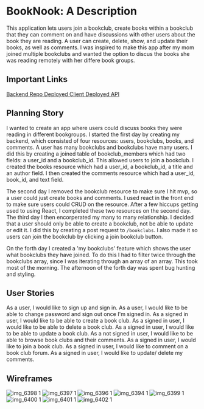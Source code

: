 # BookNook: A Description

This application lets users join a bookclub, create books within a bookclub that they can comment on and have discussions with other users about the book they are reading. A user can create, delete, show, and update their books, as well as comments. I was inspired to make this app after my mom joined multiple bookclubs and wanted the option to discus the books she was reading remotely with her differe book groups.

## Important Links
<a href="https://github.com/caleybennett/project-4-api" target="_blank"> Backend Repo </a>
<a href="https://caleybennett.github.io/project-4-client/#/bookclubs/1" target="_blank"> Deployed Client </a>
<a href="https://young-coast-99750.herokuapp.com/bookclubs" target="_blank"> Deployed API </a>

## Planning Story
I wanted to create an app where users could discuss books they were reading in different bookgroups. I started the first day by creating my backend, which consisted of four resources: users, bookclubs, books, and comments. A user has many bookclubs and bookclubs have many users. I did this by creating a joined table of bookclub_members which had two fields: a user_id and a bookclub_id. This allowed users to join a bookclub. I created the books resource which had a user_id, a bookclub_id, a title and an author field. I then created the comments resource which had a user_id, book_id, and text field.

The second day I removed the bookclub resource to make sure I hit mvp, so a user could just create books and comments. I used react in the front end to make sure users could CRUD on the resource. After a few hiccups getting used to using React, I completed these two resources on the second day. The third day I then encorperated my many to many relationship. I decided that a user should only be able to create a bookclub, not be able to update or edit it. I did this by creating a post request to `/bookclubs`. I also made it so users can join the bookclub by clicking a join bookclub button.

On the forth day I created a 'my bookclubs' feature which shows the user what bookclubs they have joined. To do this I had to filter twice through the bookclubs array, since I was iterating through an array of an array. This took most of the morning. The afternoon of the forth day was spent bug hunting and styling.

## User Stories
As a user, I would like to sign up and sign in.
As a user, I would like to be able to change password and sign out once I'm signed in.
As a signed in user, I would like to be able to create a book club.
As a signed in user, I would like to be able to delete a book club.
As a signed in user, I would like to be able to update a book club.
As a not signed in user, I would like to be able to browse book clubs and their comments.
As a signed in user, I would like to join a book club.
As a signed in user, I would like to comment on a book club forum.
As a signed in user, I would like to update/ delete my comments.

## Wireframes
![img_6398 1](https://media.git.generalassemb.ly/user/24039/files/fed13280-40e6-11ea-9426-81230331d6b8)
![img_6397 1](https://media.git.generalassemb.ly/user/24039/files/01cc2300-40e7-11ea-95ed-952589e81d1a)
![img_6396 1](https://media.git.generalassemb.ly/user/24039/files/042e7d00-40e7-11ea-819d-8de1adfc62f8)
![img_6394 1](https://media.git.generalassemb.ly/user/24039/files/0690d700-40e7-11ea-8867-073a883b0dff)
![img_6399 1](https://media.git.generalassemb.ly/user/24039/files/16102000-40e7-11ea-9e9b-baa09cc12083)
![img_6400 1](https://media.git.generalassemb.ly/user/24039/files/190b1080-40e7-11ea-853d-42b5fe965ba1)
![img_6401 1](https://media.git.generalassemb.ly/user/24039/files/1b6d6a80-40e7-11ea-996a-74817ed373bb)
![img_6402 1](https://media.git.generalassemb.ly/user/24039/files/1f00f180-40e7-11ea-8a0a-15c075d6dbc6)
